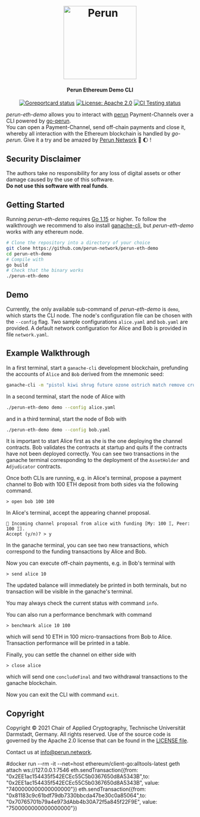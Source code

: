 <h1 align="center"><br>
    <a href="https://perun.network/"><img src=".assets/logo.png" alt="Perun" width="196"></a>
<br></h1>

<h4 align="center">Perun Ethereum Demo CLI</h4>

<p align="center">
  <a href="https://goreportcard.com/report/github.com/perun-network/perun-eth-demo"><img src="https://goreportcard.com/badge/github.com/perun-network/perun-eth-demo" alt="Goreportcard status"></a>
  <a href="LICENSE"><img src="https://img.shields.io/badge/License-Apache%202.0-blue.svg" alt="License: Apache 2.0"></a>
  <a href="https://github.com/perun-network/perun-eth-demo/actions"><img src="https://github.com/perun-network/perun-eth-demo/workflows/Testing/badge.svg" alt="CI Testing status"></a>
</p>

_perun-eth-demo_ allows you to interact with [perun](https://perun.network/) Payment-Channels over a CLI powered by [go-perun](https://github.com/perun-network/go-perun).  
You can open a Payment-Channel, send off-chain payments and close it, whereby all interaction with the Ethereum blockchain is handled by _go-perun_. Give it a try and be amazed by [Perun Network](https://perun.network/) :rocket: :moon: !

## Security Disclaimer
The authors take no responsibility for any loss of digital assets or other damage caused by the use of this software.  
**Do not use this software with real funds**.

## Getting Started

Running _perun-eth-demo_ requires [Go 1.15](https://golang.org) or higher. To follow the walkthrough we recommend to also install [ganache-cli](https://github.com/trufflesuite/ganache-cli), but _perun-eth-demo_ works with any ethereum node.
```sh
# Clone the repository into a directory of your choice
git clone https://github.com/perun-network/perun-eth-demo
cd perun-eth-demo
# Compile with
go build
# Check that the binary works
./perun-eth-demo
```

## Demo

Currently, the only available sub-command of _perun-eth-demo_ is `demo`, which starts the CLI node. The node's
configuration file can be chosen with the `--config` flag. Two sample
configurations `alice.yaml` and `bob.yaml` are provided. A default network
configuration for Alice and Bob is provided in file `network.yaml`.

## Example Walkthrough
In a first terminal, start a `ganache-cli` development blockchain, prefunding
the accounts of `Alice` and `Bob` derived from the mnemonic seed:
```sh
ganache-cli -m "pistol kiwi shrug future ozone ostrich match remove crucial oblige cream critic" --block-time 5 -e 1000
```

In a second terminal, start the node of Alice with
```sh
./perun-eth-demo demo --config alice.yaml
```
and in a third terminal, start the node of Bob with
```sh
./perun-eth-demo demo --config bob.yaml
```
It is important to start Alice first as she is the one deploying the channel contracts.
Bob validates the contracts at startup and quits if the contracts have not been deployed correctly.
You can see two transactions in the ganache terminal corresponding to the
deployment of the `AssetHolder` and `Adjudicator` contracts.

Once both CLIs are running, e.g. in Alice's terminal, propose a payment channel
to Bob with 100 ETH deposit from both sides via the following command.
```
> open bob 100 100
```
In Alice's terminal, accept the appearing channel proposal.
```
🔁 Incoming channel proposal from alice with funding [My: 100 Ξ, Peer: 100 Ξ].
Accept (y/n)? > y
```
In the ganache terminal, you can see two new transactions, which correspond to
the funding transactions by Alice and Bob.

Now you can execute off-chain payments, e.g. in Bob's terminal with
```
> send alice 10
```
The updated balance will immediately be printed in both terminals, but no
transaction will be visible in the ganache's terminal.

You may always check the current status with command `info`.

You can also run a performance benchmark with command
```
> benchmark alice 10 100
```
which will send 10 ETH in 100 micro-transactions from Bob to Alice. Transaction performance will be printed in a table.

Finally, you can settle the channel on either side with
```
> close alice
```
which will send one `concludeFinal` and two withdrawal transactions to the
ganache blockchain.

Now you can exit the CLI with command `exit`.

## Copyright

Copyright &copy; 2021 Chair of Applied Cryptography, Technische Universität Darmstadt, Germany.
All rights reserved.
Use of the source code is governed by the Apache 2.0 license that can be found in the [LICENSE file](LICENSE).

Contact us at [info@perun.network](mailto:info@perun.network).

#docker run --rm -it --net=host ethereum/client-go:alltools-latest geth attach ws://127.0.0.1:7546
eth.sendTransaction({from: "0x2EE1ac154435f542ECEc55C5b0367650d8A5343B",to: "0x2EE1ac154435f542ECEc55C5b0367650d8A5343B", value: "7400000000000000000"})
eth.sendTransaction({from: "0x81183c9c61bdf79db7330bbcda47be30c0a85064",to: "0x70765701b79a4e973dAbb4b30A72f5a845f22F9E", value: "7500000000000000000"})
